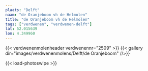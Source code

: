 ```yaml
---
plaats: "Delft"
naam: "de Oranjeboom vh de Helmolen"
title: "de Oranjeboom vh de Helmolen"
tags: ["verdwenen", "verdwenen-delft"]
lat: 52.015639 
lon: 4.349960
---
```

{{< verdwenenmolenheader verdwenennr="2509" >}}
{{< gallery dir="images/verdwenenmolens/Delft/de Oranjeboom" //>}}

{{< load-photoswipe >}}